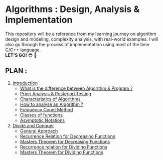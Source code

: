 # Algorithms : Design, Analysis &  Implementation
This repository will be a reference from my learning journey on algorithm design and modeling, complexity analysis, with real-world examples. I will also go through the process of implementation using most of the time C/C++ language.<br>
**LET'S GO!** :sunglasses: :muscle:

## PLAN :
1. [Introduction](https://github.com/fahdarhalai/Algorithms/tree/master/1-Introduction)
    - [What is the difference between Algorithm & Program ?](https://github.com/fahdarhalai/Algorithms/tree/master/1-Introduction#what-is-the-difference-between-algorithm--program-)
    - [Priori Analysis & Posteriori Testing](https://github.com/fahdarhalai/Algorithms/tree/master/1-Introduction#priori-analysis--posteriori-testing-)
    - [Characteristics of Algorithms](https://github.com/fahdarhalai/Algorithms/tree/master/1-Introduction#characteristics-of-algorithms-)
    - [How to analyse an Algorithm ?](https://github.com/fahdarhalai/Algorithms/tree/master/1-Introduction#how-to-analyse-an-algorithm-)
    - [Frequency Count Method](https://github.com/fahdarhalai/Algorithms/tree/master/1-Introduction#frequency-count-method-)
    - [Classes of functions](https://github.com/fahdarhalai/Algorithms/tree/master/1-Introduction#classes-of-functions-)
    - [Asymptotic Notations](https://github.com/fahdarhalai/Algorithms/tree/master/1-Introduction#classes-of-functions-)
2. [Divide and Conquer](https://github.com/fahdarhalai/Algorithms/tree/master/2-Divide%20and%20Conquer)
    - [General Approach](https://github.com/fahdarhalai/Algorithms/tree/master/2-Divide%20and%20Conquer#general-approach-)
    - [Recurrence Relation for Decreasing Functions](https://github.com/fahdarhalai/Algorithms/tree/master/2-Divide%20and%20Conquer#recurrence-relation-for-decreasing-functions-)
    - [Masters Theorem for Decreasing Functions](https://github.com/fahdarhalai/Algorithms/tree/master/2-Divide%20and%20Conquer#masters-theorem-for-decreasing-functions-)
    - [Recurrence relation for Dividing Functions](https://github.com/fahdarhalai/Algorithms/tree/master/2-Divide%20and%20Conquer#recurrence-relation-for-dividing-functions-)
    - [Masters Theorem for Dividing Functions](https://github.com/fahdarhalai/Algorithms/tree/master/2-Divide%20and%20Conquer#masters-theorem-for-dividing-functions-)
